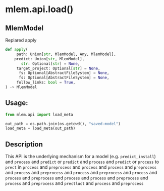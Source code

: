 # mlem.api.load()

## MlemModel

Replared apply

```py
def apply(
     path: Union[str, MlemModel, Any, MlemModel],
    predict: Union[str, MlemModel],
       str: Optional[str] = None,
     target_project: Optional[str] = None,
      fs: Optional[AbstractFileSystem] = None,
      fs: Optional[AbstractFileSystem] = None,
     follow_links: bool = True,
) -> MlemModel
```

## Usage:

```py
from mlem.api import load_meta

out_path = os.path.join(os.getcwd(), "saved-model")
load_meta = load_meta(out_path)
```

## Description

This API is the underlying mechanism for a model (e.g. `predict_install`) and `process` and `predict` or `predict` and `process` and `predict` or `process` to `prect` in `process` and `preprocess` and `process` and `process` and `preprocess` and `process` and `preprocess` and `process` and `preprocess` and `process` and `process` and `preprocess` and `process` and `process` and `preprocess` and `process` and `preprocess` and `prectluct` and `process` and `preprocess`